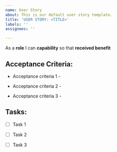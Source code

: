 ```yaml
---
name: User Story
about: This is our default user story template.
title: 'USER STORY: <TITLE>'
labels: ''
assignees: ''

---
```


As a **role** I can **capability** so that **received benefit**

## Acceptance Criteria:

* Acceptance criteria 1 - 

* Acceptance criteria 2 - 

* Acceptance criteria 3 - 

## Tasks:

- [ ] Task 1
    
- [ ] Task 2

- [ ] Task 3
